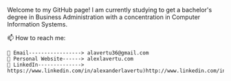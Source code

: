 Welcome to my GitHub page! I am currently studying to get a bachelor's degree in Business Administration with a concentration in Computer Information Systems.

📫 How to reach me:

    📨 Email-----------------> alavertu36@gmail.com
    🔗 Personal Website------> alexlavertu.com
    🔗 LinkedIn--------------> https://www.linkedin.com/in/alexanderlavertu)http://www.linkedin.com/in/alexanderlavertu
